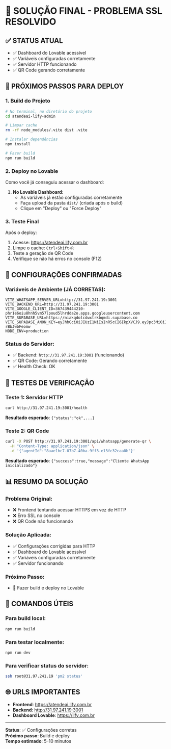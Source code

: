 # 🎉 SOLUÇÃO FINAL - PROBLEMA SSL RESOLVIDO

## ✅ **STATUS ATUAL**
- ✅ Dashboard do Lovable acessível
- ✅ Variáveis configuradas corretamente
- ✅ Servidor HTTP funcionando
- ✅ QR Code gerando corretamente

## 🚀 **PRÓXIMOS PASSOS PARA DEPLOY**

### **1. Build do Projeto**
```bash
# No terminal, no diretório do projeto
cd atendeai-lify-admin

# Limpar cache
rm -rf node_modules/.vite dist .vite

# Instalar dependências
npm install

# Fazer build
npm run build
```

### **2. Deploy no Lovable**
Como você já conseguiu acessar o dashboard:

1. **No Lovable Dashboard:**
   - As variáveis já estão configuradas corretamente
   - Faça upload da pasta `dist/` (criada após o build)
   - Clique em "Deploy" ou "Force Deploy"

### **3. Teste Final**
Após o deploy:
1. Acesse: https://atendeai.lify.com.br
2. Limpe o cache: `Ctrl+Shift+R`
3. Teste a geração de QR Code
4. Verifique se não há erros no console (F12)

## 🔧 **CONFIGURAÇÕES CONFIRMADAS**

### **Variáveis de Ambiente (JÁ CORRETAS):**
```
VITE_WHATSAPP_SERVER_URL=http://31.97.241.19:3001
VITE_BACKEND_URL=http://31.97.241.19:3001
VITE_GOOGLE_CLIENT_ID=367439444210-phr1e6oiu8hnh5vm57lpoud5lhrdda2o.apps.googleusercontent.com
VITE_SUPABASE_URL=https://niakqdolcdwxtrkbqmdi.supabase.co
VITE_SUPABASE_ANON_KEY=eyJhbGciOiJIUzI1NiIsInR5cCI6IkpXVCJ9.eyJpc3MiOiJzdXBhYmFzZSIsInJlZiI6Im5pYWtxZG9sY2R3eHRya2JxbWRpIiwicm9sZSI6ImFub24iLCJpYXQiOjE3NTAxODI1NTksImV4cCI6MjA2NTc1ODU1OX0.90ihAk2geP1JoHIvMj_pxeoMe6dwRwH-rBbJwbFeomw
NODE_ENV=production
```

### **Status do Servidor:**
- ✅ Backend: `http://31.97.241.19:3001` (funcionando)
- ✅ QR Code: Gerando corretamente
- ✅ Health Check: OK

## 🧪 **TESTES DE VERIFICAÇÃO**

### **Teste 1: Servidor HTTP**
```bash
curl http://31.97.241.19:3001/health
```
**Resultado esperado**: `{"status":"ok",...}`

### **Teste 2: QR Code**
```bash
curl -X POST http://31.97.241.19:3001/api/whatsapp/generate-qr \
  -H "Content-Type: application/json" \
  -d '{"agentId":"8aae1bc7-07b7-40ba-9ff3-e13fc32caa0b"}'
```
**Resultado esperado**: `{"success":true,"message":"Cliente WhatsApp inicializado"}`

## 📊 **RESUMO DA SOLUÇÃO**

### **Problema Original:**
- ❌ Frontend tentando acessar HTTPS em vez de HTTP
- ❌ Erro SSL no console
- ❌ QR Code não funcionando

### **Solução Aplicada:**
- ✅ Configurações corrigidas para HTTP
- ✅ Dashboard do Lovable acessível
- ✅ Variáveis configuradas corretamente
- ✅ Servidor funcionando

### **Próximo Passo:**
- 🔧 Fazer build e deploy no Lovable

## 🎯 **COMANDOS ÚTEIS**

### **Para build local:**
```bash
npm run build
```

### **Para testar localmente:**
```bash
npm run dev
```

### **Para verificar status do servidor:**
```bash
ssh root@31.97.241.19 'pm2 status'
```

## 🌐 **URLS IMPORTANTES**

- **Frontend**: https://atendeai.lify.com.br
- **Backend**: http://31.97.241.19:3001
- **Dashboard Lovable**: https://lify.com.br

---

**Status**: ✅ Configurações corretas  
**Próximo passo**: Build e deploy  
**Tempo estimado**: 5-10 minutos 